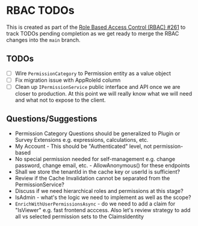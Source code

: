 # RBAC TODOs

This is created as part of the [Role Based Access Control (RBAC) #261](https://github.com/endatix/endatix-private/issues/261) to track TODOs pending completion as we get ready to merge the RBAC changes into the `main` branch.

## TODOs

- [ ] Wire `PermissionCategory` to Permission entity as a value object
- [ ] Fix migration issue with AppRoleId column
- [ ] Clean up `IPermissionService` public interface and API once we are closer to production. At this point we will really know what we will need and what not to expose to the client.

## Questions/Suggestions
- Permission Category Questions should be generalized to Plugin or Survey Extensions e.g. expressions, calculations, etc.
- My Account - This should be "Authenticated" level, not permission-based
- No special permission needed for self-management e.g. change password, change email, etc. - AllowAnonymous() for these endpoints
- Shall we store the tenantId in the cache key or userId is sufficient?
- Review if the Cache Invalidation cannot be separated from the PermissionService?
- Discuss if we need hierarchical roles and permissions at this stage?
- IsAdmin - what's the logic we need to implement as well as the scope?
- `EnrichWithUserPermissionsAsync` - do we need to add a claim for "IsViewer" e.g. fast frontend acccess. Also let's review strategy to add all vs selected permission sets to the ClaimsIdentity
